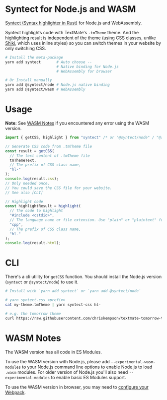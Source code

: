 # Syntect for Node.js and WASM

[Syntect (Syntax highlighter in Rust)](https://github.com/trishume/syntect) for Node.js and WebAssembly.

Syntect highlights code with TextMate's `.tmTheme` theme. And the highlighting result is independent of the theme (using CSS classes, unlike [Shiki](https://github.com/shikijs/shiki), which uses inline styles) so you can switch themes in your website by only switching CSS.


```bash
# Install the meta-package
yarn add syntect       # Auto choose --
                       # Native binding for Node.js
                       # WebAssembly for browser

# Or Install manually
yarn add @syntect/node # Node.js native binding
yarn add @syntect/wasm # WebAssembly
```

# Usage

**Note:** See [WASM Notes](#wasm-notes) if you encountered any error using the WASM version.

```typescript
import { getCSS, highlight } from "syntect" /* or "@syntect/node" / "@syntect/wasm" */;

// Generate CSS code from .tmTheme file
const result = getCSS(
  // The text content of .tmTheme file
  tmThemeText,
  // The prefix of CSS class name,
  "hl-"
);
console.log(result.css);
// Only needed once.
// You could save the CSS file for your website.
// See also [CLI]

// Highlight code
const highlightResult = highlight(
  // The code to highlight
  "#include <cstdio>",
  // The language name or file extension. Use "plain" or "plaintext" for plain text
  "cpp",
  // The prefix of CSS class name,
  "hl-"
);
console.log(result.html);
```

# CLI

There's a cli utility for `getCSS` function. You should install the Node.js version (`syntect` or `@syntect/node`) to use it.

```bash
# Install with `yarn add syntect` or `yarn add @syntect/node`

# yarn syntect-css <prefix>
cat my-theme.tmTheme | yarn syntect-css hl-

# e.g. the tomorrow theme
curl https://raw.githubusercontent.com/chriskempson/textmate-tomorrow-theme/master/Tomorrow.tmTheme | yarn syntect-css hl-
```

# WASM Notes

The WASM version has all code in ES Modules.

To use the WASM version with Node.js, please add `--experimental-wasm-modules` to your Node.js command line options to enable Node.js to load `.wasm` modules. For older version of Node.js you'll also need `--experimental-modules` to enable basic ES Modules support.

To use the WASM version in browser, you may need to [configure your Webpack](https://rustwasm.github.io/wasm-bindgen/examples/hello-world.html).
